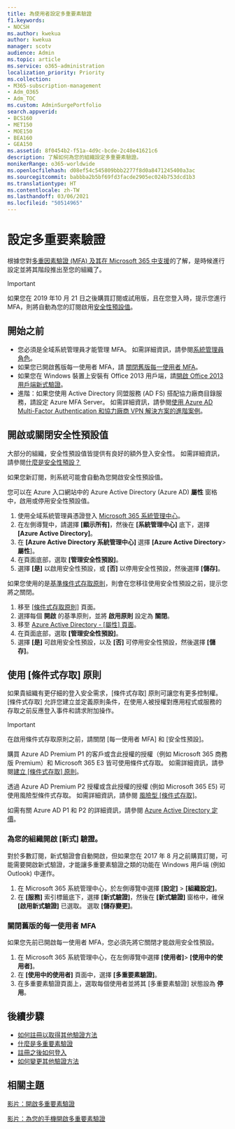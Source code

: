```yaml
---
title: 為使用者設定多重要素驗證
f1.keywords:
- NOCSH
ms.author: kwekua
author: kwekua
manager: scotv
audience: Admin
ms.topic: article
ms.service: o365-administration
localization_priority: Priority
ms.collection:
- M365-subscription-management
- Adm_O365
- Adm_TOC
ms.custom: AdminSurgePortfolio
search.appverid:
- BCS160
- MET150
- MOE150
- BEA160
- GEA150
ms.assetid: 8f0454b2-f51a-4d9c-bcde-2c48e41621c6
description: 了解如何為您的組織設定多重要素驗證。
monikerRange: o365-worldwide
ms.openlocfilehash: d08ef54c545809bbb2277f8d0a8471245400a3ac
ms.sourcegitcommit: babbba2b5bf69fd3facde2905ec024b753dcd1b3
ms.translationtype: HT
ms.contentlocale: zh-TW
ms.lasthandoff: 03/06/2021
ms.locfileid: "50514965"
---
```

# <a name="set-up-multi-factor-authentication"></a>設定多重要素驗證

根據您對[多重因素驗證 (MFA) 及其在 Microsoft 365 中支援](multi-factor-authentication-microsoft-365.md)的了解，是時候進行設定並將其階段推出至您的組織了。

> [!IMPORTANT]
> 如果您在 2019 年10 月 21 日之後購買訂閱或試用版，且在您登入時，提示您進行 MFA，則將自動為您的訂閱啟用[安全性預設值](https://docs.microsoft.com/azure/active-directory/fundamentals/concept-fundamentals-security-defaults)。

## <a name="before-you-begin"></a>開始之前

- 您必須是全域系統管理員才能管理 MFA。 如需詳細資訊，請參閱[系統管理員角色](../add-users/about-admin-roles.md)。
- 如果您已開啟舊版每一使用者 MFA，請 [關閉舊版每一使用者 MFA](#turn-off-legacy-per-user-mfa)。
- 如果您在 Windows 裝置上安裝有 Office 2013 用戶端，請[開啟 Office 2013 用戶端新式驗證](https://docs.microsoft.com/microsoft-365/admin/security-and-compliance/enable-modern-authentication)。
- 進階：如果您使用 Active Directory 同盟服務 (AD FS) 搭配協力廠商目錄服務，請設定 Azure MFA Server。 如需詳細資訊，請參閱[使用 Azure AD Multi-Factor Authentication 和協力廠商 VPN 解決方案的進階案例](https://docs.microsoft.com/azure/active-directory/authentication/howto-mfaserver-nps-vpn)。

## <a name="turn-security-defaults-on-or-off"></a>開啟或關閉安全性預設值

大部分的組織，安全性預設值皆提供有良好的額外登入安全性。 如需詳細資訊，請參閱[什麼是安全性預設？](https://docs.microsoft.com/azure/active-directory/fundamentals/concept-fundamentals-security-defaults)

如果您新訂閱，則系統可能會自動為您開啟安全性預設值。

您可以在 Azure 入口網站中的 Azure Active Directory (Azure AD) **屬性** 窗格中，啟用或停用安全性預設值。

1. 使用全域系統管理員憑證登入 [Microsoft 365 系統管理中心](https://admin.microsoft.com)。
2. 在左側導覽中，請選擇 **[顯示所有]**，然後在 **[系統管理中心]** 底下，選擇 **[Azure Active Directory]**。
3. 在 **[Azure Active Directory 系統管理中心]** 選擇 **[Azure Active Directory**\>**屬性**]。
4. 在頁面底部，選取 **[管理安全性預設]**。
5. 選擇 **[是]** 以啟用安全性預設，或 **[否]** 以停用安全性預設，然後選擇 **[儲存]**。

如果您使用的是[基準條件式存取原則](https://docs.microsoft.com/azure/active-directory/conditional-access/concept-baseline-protection)，則會在您移往使用安全性預設之前，提示您將之關閉。

1. 移至 [[條件式存取原則]](https://portal.azure.com/#blade/Microsoft_AAD_IAM/ConditionalAccessBlade/Policies) 頁面。
2. 選擇每個 **開啟** 的基準原則，並將 **啟用原則** 設定為 **關閉**。
3. 移至 [Azure Active Directory - [屬性] 頁面](https://portal.azure.com/#blade/Microsoft_AAD_IAM/ActiveDirectoryMenuBlade/Properties)。
4. 在頁面底部，選取 **[管理安全性預設]**。
5. 選擇 **[是]** 可啟用安全性預設，以及 **[否]** 可停用安全性預設，然後選擇 **[儲存]**。

## <a name="use-conditional-access-policies"></a>使用 [條件式存取] 原則

如果貴組織有更仔細的登入安全需求，[條件式存取] 原則可讓您有更多控制權。 [條件式存取] 允許您建立並定義原則条件，在使用人被授權對應用程式或服務的存取之前反應登入事件和請求附加操作。

> [!IMPORTANT]
> 在啟用條件式存取原則之前，請關閉 [每一使用者 MFA] 和 [安全性預設]。

購買 Azure AD Premium P1 的客戶或含此授權的授權（例如 Microsoft 365 商務版 Premium）和 Microsoft 365 E3 皆可使用條件式存取。 如需詳細資訊，請參閱[建立 [條件式存取] 原則](https://docs.microsoft.com/azure/active-directory/authentication/tutorial-enable-azure-mfa)。

透過 Azure AD Premium P2 授權或含此授權的授權 (例如 Microsoft 365 E5) 可使用風險型條件式存取。 如需詳細資訊，請參閱 [風險型 [條件式存取]](https://docs.microsoft.com/azure/active-directory/conditional-access/howto-conditional-access-policy-risk)。

如需有關 Azure AD P1 和 P2 的詳細資訊，請參閱 [Azure Active Directory 定價](https://azure.microsoft.com/pricing/details/active-directory/)。

### <a name="turn-on-modern-authentication-for-your-organization"></a>為您的組織開啟 [新式] 驗證。

對於多數訂閱，新式驗證會自動開啟，但如果您在 2017 年 8 月之前購買訂閱，可能需要開啟新式驗證，才能讓多重要素驗證之類的功能在 Windows 用戶端 (例如 Outlook) 中運作。


1. 在 Microsoft 365 系統管理中心，於左側導覽中選擇 **[設定]** \> **[組織設定]**。
2. 在 **[服務]** 索引標籤底下，選擇 **[新式驗證]**，然後在 **[新式驗證]** 窗格中，確保 **[啟用新式驗證]** 已選取。 選取 **[儲存變更]**。

### <a name="turn-off-legacy-per-user-mfa"></a>關閉舊版的每一使用者 MFA

如果您先前已開啟每一使用者 MFA，您必須先將它關閉才能啟用安全性預設。

1. 在 Microsoft 365 系統管理中心，在左側導覽中選擇 **[使用者]**\> **[使用中的使用者]**。
1. 在 **[使用中的使用者]** 頁面中，選擇 **[多重要素驗證]**。
1. 在多重要素驗證頁面上，選取每個使用者並將其 [多重要素驗證] 狀態設為 **停用**。

## <a name="next-steps"></a>後續步驟

- [如何註冊以取得其他驗證方法](https://support.microsoft.com/office/ace1d096-61e5-449b-a875-58eb3d74de14)
- [什麼是多重要素驗證](https://support.microsoft.com/help/4577374/what-is-multifactor-authentication)
- [註冊之後如何登入](https://support.microsoft.com/office/2b856342-170a-438e-9a4f-3c092394d3cb)
- [如何變更其他驗證方法](https://support.microsoft.com/office/956ec8d0-7081-4518-a701-f8414cc20831)

## <a name="related-topics"></a>相關主題

[影片：開啟多重要素驗證](https://docs.microsoft.com/microsoft-365/business-video/turn-on-mfa)

[影片：為您的手機開啟多重要素驗證](https://docs.microsoft.com/microsoft-365/business-video/set-up-mfa)
